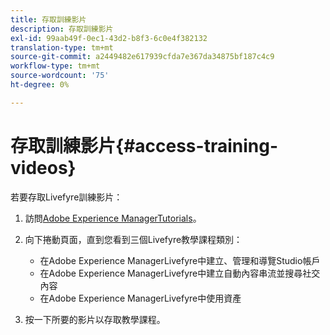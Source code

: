 ```yaml
---
title: 存取訓練影片
description: 存取訓練影片
exl-id: 99aab49f-0ec1-43d2-b8f3-6c0e4f382132
translation-type: tm+mt
source-git-commit: a2449482e617939cfda7e367da34875bf187c4c9
workflow-type: tm+mt
source-wordcount: '75'
ht-degree: 0%

---
```


# 存取訓練影片{#access-training-videos}

若要存取Livefyre訓練影片：

1. 訪問[Adobe Experience ManagerTutorials](https://helpx.adobe.com/experience-manager/tutorials.html)。
1. 向下捲動頁面，直到您看到三個Livefyre教學課程類別：

   * 在Adobe Experience ManagerLivefyre中建立、管理和導覽Studio帳戶
   * 在Adobe Experience ManagerLivefyre中建立自動內容串流並搜尋社交內容
   * 在Adobe Experience ManagerLivefyre中使用資產

1. 按一下所要的影片以存取教學課程。
